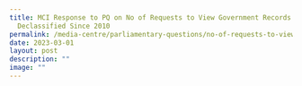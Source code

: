 ```yaml
---
title: MCI Response to PQ on No of Requests to View Government Records Yet to be
  Declassified Since 2010
permalink: /media-centre/parliamentary-questions/no-of-requests-to-view-govt-records-yet-to-be-declassified/
date: 2023-03-01
layout: post
description: ""
image: ""
---
```

